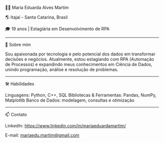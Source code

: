 <!--
**MariaMartim/MariaMartim** is a ✨ _special_ ✨ repository because its `README.md` (this file) appears on your GitHub profile.

Here are some ideas to get you started:

- 🔭 I’m currently working on ...
- 🌱 I’m currently learning ...
- 👯 I’m looking to collaborate on ...
- 🤔 I’m looking for help with ...
- 💬 Ask me about ...
- 📫 How to reach me: ...
- 😄 Pronouns: ...
- ⚡ Fun fact: ...
-->

👩‍💻 Maria Eduarda Alves Martim

🌎 Itajaí - Santa Catarina, Brasil

🎓 19 anos | Estagiária em Desenvolvimento de RPA

--------------------------------------------------

🚀 Sobre mim

Sou apaixonada por tecnologia e pelo potencial dos dados em transformar decisões e negócios. Atualmente, estou estagiando com RPA (Automação de Processos) e expandindo meus conhecimentos em Ciência de Dados, unindo programação, análise e resolução de problemas.

--------------------------------------------------

🛠️ Habilidades

Linguagens: Python, C++, SQL
Bibliotecas & Ferramentas: Pandas, NumPy, Matplotlib
Banco de Dados: modelagem, consultas e otimização

--------------------------------------------------

📫 Contato

LinkedIn: https://www.linkedin.com/in/mariaeduardamartim/

E-mail: mariaedu.martim@gmail.com
